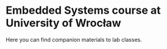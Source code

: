 Embedded Systems course at University of Wrocław
===

Here you can find companion materials to lab classes.
